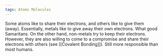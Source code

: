 ```yaml
---
tags: Atoms Molecules
---
```


Some atoms like to share their electrons, and others like to give them (away). Essentially, metals like to give away their own electrons. What good Samaritans. On the other hand, non-metals try to keep their electrons. However, they are also willing to come to a compromise and share their electrons with others (see [[Covalent Bonding]]). Still more responsible than most humans.